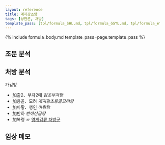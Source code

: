 ```yaml
---
layout: reference
title: 계지감초탕
tags: [상한론, 처방]
template_pass: [tpl/formula_SHL.md, tpl/formula_GGYL.md, tpl/formula_etc.md]
---
```


{% include formula_body.md template_pass=page.template_pass %}

## 조문 분석

## 처방 분석

가감방
* 加출2、부자2매 _감초부자탕_  
* 加용골、모려 _계지감초용골모려탕_
* 加마황、행인 _마황탕_
* 加반하 _반하산급탕_
* 加복령 ☞ [영계감류 처방군]( {{site.baseurl}}/lecture/2018/03/처방군_영계감류 )


## 임상 메모
